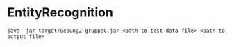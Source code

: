 # EntityRecognition

``java -jar target/uebung2-gruppeC.jar <path to test-data file> <path to output file>``
